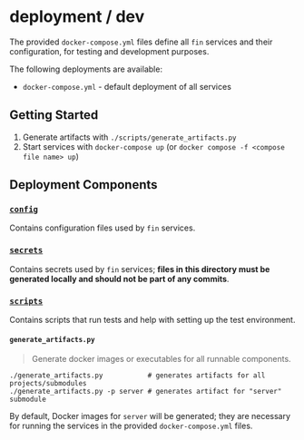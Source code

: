 # deployment / dev

The provided `docker-compose.yml` files define all `fin` services and their configuration, for testing and development
purposes.

The following deployments are available:

* `docker-compose.yml` - default deployment of all services

## Getting Started

1) Generate artifacts with `./scripts/generate_artifacts.py`
2) Start services with `docker-compose up` (or `docker compose -f <compose file name> up`)

## Deployment Components

### [`config`](./config)

Contains configuration files used by `fin` services.

### [`secrets`](./secrets)

Contains secrets used by `fin` services; **files in this directory must be generated locally and should not be part
of any commits**.

### [`scripts`](./scripts)

Contains scripts that run tests and help with setting up the test environment.

#### `generate_artifacts.py`

> Generate docker images or executables for all runnable components.

```
./generate_artifacts.py           # generates artifacts for all projects/submodules
./generate_artifacts.py -p server # generates artifact for "server" submodule
```

By default, Docker images for `server` will be generated; they are necessary for running the
services in the provided `docker-compose.yml` files.
